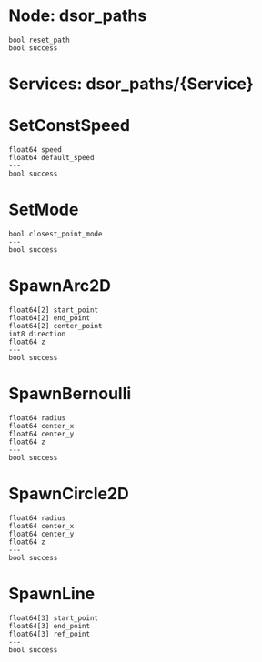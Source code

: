 # Node: dsor_paths
```
bool reset_path
bool success
```
# Services: dsor_paths/{Service}
# SetConstSpeed
```
float64 speed
float64 default_speed
---
bool success
```

# SetMode
```
bool closest_point_mode
---
bool success
```

# SpawnArc2D
```
float64[2] start_point
float64[2] end_point
float64[2] center_point
int8 direction
float64 z
---
bool success
```
# SpawnBernoulli
```
float64 radius
float64 center_x
float64 center_y
float64 z
---
bool success
```

# SpawnCircle2D
```
float64 radius
float64 center_x
float64 center_y
float64 z
---
bool success
```
# SpawnLine
```
float64[3] start_point
float64[3] end_point
float64[3] ref_point
---
bool success
```
